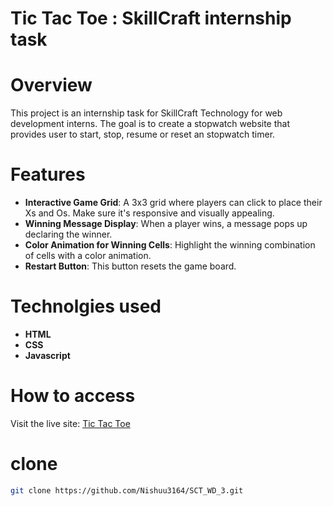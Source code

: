 # Tic Tac Toe : SkillCraft internship task

# Overview
This project is an internship task for SkillCraft Technology for web development interns. 
The goal is to create a stopwatch website that provides user to start, stop, resume or reset an stopwatch timer.

# Features
+ **Interactive Game Grid**: A 3x3 grid where players can click to place their Xs and Os. Make sure it's responsive and visually appealing.
+ **Winning Message Display**: When a player wins, a message pops up declaring the winner.
+ **Color Animation for Winning Cells**: Highlight the winning combination of cells with a color animation.
+ **Restart Button**: This button resets the game board.

# Technolgies used

+ **HTML**
+ **CSS**
+ **Javascript**

# How to access
Visit the live site: [Tic Tac Toe](https://Nishuu3164.github.io/SCT_WD_3)

# clone
```sh
git clone https://github.com/Nishuu3164/SCT_WD_3.git
